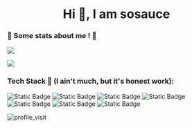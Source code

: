 <h1 align="center">Hi 👋, I am sosauce</h1>
<h3 align="left">🔽 Some stats about me ! 🔽</h3>


<p align="left">
<img src="http://github-profile-summary-cards.vercel.app/api/cards/profile-details?username=sosauce&theme=date_night">
</p>
<p align="left"> 
<img src="http://github-profile-summary-cards.vercel.app/api/cards/stats?username=sosauce&theme=date_night"/>
</p>


### Tech Stack 👀 (I ain't much, but it's honest work):

![Static Badge](https://img.shields.io/badge/Kotlin-181A18?style=for-the-badge&logo=Kotlin)
![Static Badge](https://img.shields.io/badge/Android-181A18?style=for-the-badge&logo=Android)
![Static Badge](https://img.shields.io/badge/Android%20Studio-181A18?style=for-the-badge&logo=AndroidStudio)
![Static Badge](https://img.shields.io/badge/Jetpack%20Compose-181A18?style=for-the-badge&logo=JetpackCompose)
![Static Badge](https://img.shields.io/badge/HTML-181A18?style=for-the-badge&logo=HTML5)
![Static Badge](https://img.shields.io/badge/CSS-181A18?style=for-the-badge&logo=CSS3)
![Static Badge](https://img.shields.io/badge/VSCodium-181A18?style=for-the-badge&logo=VSCodium)










<img alt="profile_visit" src="https://komarev.com/ghpvc/?username=sosauce&color=181A18&style=pixel&abbreviated=true" />
